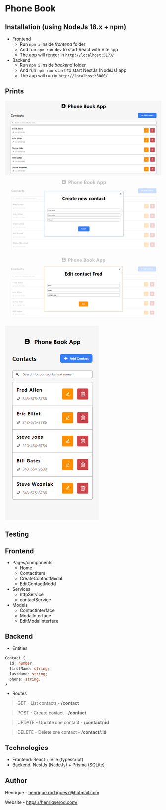 # Phone Book

## Installation (using NodeJs 18.x + npm)

- Frontend
  - Run `npm i` inside *frontend* folder
  - And run `npm run dev` to start React with Vite app
  - The app will render in `http://localhost:5173/`
- Backend
  - Run `npm i` inside *backend* folder
  - And run `npm run start` to start NestJs (NodeJs) app
  - The app will run in `http://localhost:3000/`

## Prints

![](prints/phone-book1.PNG)
![](prints/phone-book2.PNG)
![](prints/phone-book3.PNG)
![](prints/phone-book4.PNG)

## Testing

## Frontend

- Pages/components
  - Home
  - ContactItem
  - CreateContactModal
  - EditContactModal
- Services
  - httpService
  - contactService
- Models
  - ContactInterface
  - ModalInterface
  - EditModalInterface

## Backend

- Entities

```typescript
Contact {
  id: number;
  firstName: string;
  lastName: string;
  phone: string;
}
```

- Routes

> GET - List contacts - **/contact**

> POST - Create contact - **/contact**

> UPDATE - Update one contact - **/contact/:id**

> DELETE - Delete one contact - **/contact/:id**

## Technologies

- Frontend: React + Vite (typescript)
- Backend: NestJs (NodeJs) + Prisma (SQLite)

## Author

Henrique - henrique.rodrigues7@hotmail.com

Website - https://henriquerod.com/
